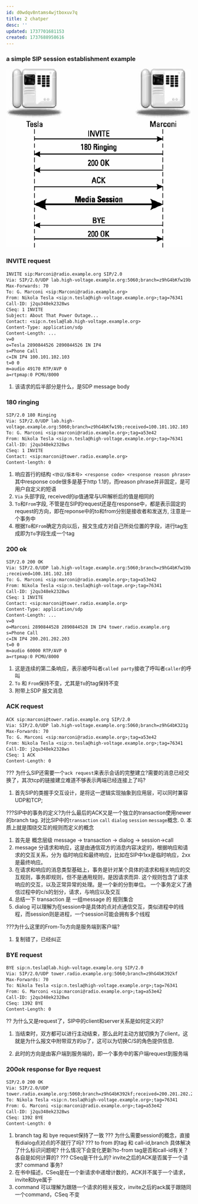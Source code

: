 ```yaml
---
id: d0wdqv8ntams4wjtboxuv7q
title: 2 chatper
desc: ''
updated: 1737701681153
created: 1737688958616
---
```


### a simple SIP session establishment example
![alt text](assets/image-20250124_112344-ae85256c.png)

### INVITE request
```text
INVITE sip:Marconi@radio.example.org SIP/2.0
Via: SIP/2.0/UDP lab.high-voltage.example.org:5060;branch=z9hG4bKfw19b
Max-Forwards: 70
To: G. Marconi <sip:Marconi@radio.example.org>
From: Nikola Tesla <sip:n.tesla@high-voltage.example.org>;tag=76341
Call-ID: j2qu348ek2328ws
CSeq: 1 INVITE
Subject: About That Power Outage...
Contact: <sip:n.tesla@lab.high-voltage.example.org>
Content-Type: application/sdp
Content-Length: ...
v=0
o=Tesla 2890844526 2890844526 IN IP4
s=Phone Call
c=IN IP4 100.101.102.103
t=0 0
m=audio 49170 RTP/AVP 0
a=rtpmap:0 PCMU/8000
```
1. 该请求的后半部分是什么，是SDP message body

### 180 ringing
```text
SIP/2.0 180 Ringing
Via: SIP/2.0/UDP lab.high-
voltage.example.org:5060;branch=z9hG4bKfw19b;received=100.101.102.103
To: G. Marconi <sip:marconi@radio.example.org>;tag=a53e42
From: Nikola Tesla <sip:n.tesla@high-voltage.example.org>;tag=76341
Call-ID: j2qu348ek2328ws
CSeq: 1 INVITE
Contact: <sip:marconi@tower.radio.example.org>
Content-length: 0
```
1. 响应首行的结构 `<协议/版本号> <response code> <response reason phrase>` 其中response code很多是基于http 1.1的，而reason phrase并非固定，是可用户自定义的短语
2. `Via` 头部字段, received的ip值通常与URI解析后的值是相同的
3. `To`和`From`字段, 不管是在SIP的request还是在response中，都是表示固定的request的方向，即在reponse中的to和from分别是接收者和发送方, 注意是一个事务中
4. 根据`To`和`From`确定方向以后，报文生成方对自己所处位置的字段，进行tag生成即为`To`字段生成一个tag

### 200 ok
```text
SIP/2.0 200 OK
Via: SIP/2.0/UDP lab.high-voltage.example.org:5060;branch=z9hG4bKfw19b
;received=100.101.102.103
To: G. Marconi <sip:marconi@radio.example.org>;tag=a53e42
From: Nikola Tesla <sip:n.tesla@high-voltage.org>;tag=76341
Call-ID: j2qu348ek2328ws
CSeq: 1 INVITE
Contact: <sip:marconi@tower.radio.example.org>
Content-Type: application/sdp
Content-Length: ...
v=0
o=Marconi 2890844528 2890844528 IN IP4 tower.radio.example.org
s=Phone Call
c=IN IP4 200.201.202.203
t=0 0
m=audio 60000 RTP/AVP 0
a=rtpmap:0 PCMU/8000
```
1. 这是连续的第二条响应，表示被呼叫者`called party`接收了呼叫者`caller`的呼叫
2. `To` 和 `From`保持不变，尤其是`To`的tag保持不变
3. 附带上SDP 报文消息

### ACK request
```text
ACK sip:marconi@tower.radio.example.org SIP/2.0
Via: SIP/2.0/UDP lab.high-voltage.example.org:5060;branch=z9hG4bK321g
Max-Forwards: 70
To: G. Marconi <sip:marconi@radio.example.org>;tag=a53e42
From: Nikola Tesla <sip:n.tesla@high-voltage.example.org>;tag=76341
Call-ID: j2qu348ek2328ws
CSeq: 1 ACK
Content-Length: 0
```
??? 为什么SIP还需要一个`ack request`来表示会话的完整建立?需要的消息已经交换了，其次tcp的链接建立难道不够表示两端已经连接上了吗?
1. 首先SIP的类握手交互设计，是将这一逻辑实现抽象到应用层，可以同时兼容UDP和TCP;

???SIP中的事务的定义?为什么最后的ACK又是一个独立的transaction使用newer的branch tag. 对比SIP中的`transaction` `call` `dialog` `session` `message`概念.
0. 本质上就是围绕交互的规则而定义的概念
1. 首先是 概念层级 message -> transaction -> dialog -> session->call
2. message 分请求和响应，这是由通信双方的消息内容决定的，根据响应和请求的交互关系，分为 临时响应和最终响应，比如在SIP中1xx是临时响应，2xx是最终响应。
3. 在请求和响应的消息类型基础上，事务是针对某个具体的请求和相关响应的交互规则，事务即规则，但不是通用规则，是因请求而异. 这个规则包含了请求响应的交互，以及正常异常的处理。是一个新的分割单位。
一个事务定义了通信过程中的c/s的划分，请求，与响应以及交互
4. 总结一下 transaction 是 一组message 的 规则集合
5. dialog 可以理解为在session中是具体的点对点通信交互，类似进程中的线程，而session则是进程，一个session可能会拥有多个线程

???为什么这里的From-To方向是服务端到客户端?
1. 复制错了，已经纠正

### BYE request
```text
BYE sip:n.tesla@lab.high-voltage.example.org SIP/2.0
Via: SIP/2.0/UDP tower.radio.example.org:5060;branch=z9hG4bK392kf
Max-Forwards: 70
To: Nikola Tesla <sip:n.tesla@high-voltage.example.org>;tag=76341
From: G. Marconi <sip:marconi@radio.example.org>;tag=a53e42
Call-ID: j2qu348ek2328ws
CSeq: 1392 BYE
Content-Length: 0
```
?? 为什么又是request了，SIP中的client和server关系是如何定义的?
1. 当结束时，双方都可以进行主动结束，那么此时主动方就切换为了client，这就是为什么报文中附带双方的ip了，这可以为切换C/S的角色提供信息.


1. 此时的方向是由客户端到服务端的，即一个事务中的客户端request到服务端

### 200ok response for Bye request
```text
SIP/2.0 200 OK
Via: SIP/2.0/UDP
tower.radio.example.org:5060;branch=z9hG4bK392kf;received=200.201.202.203
To: Nikola Tesla <sip:n.tesla@high-voltage.example.org>;tag=76341
From: G. Marconi <sip:marconi@radio.example.org>;tag=a53e42
Call-ID: j2qu348ek2328ws
CSeq: 1392 BYE
Content-Length: 0
```
1. branch tag 和 bye request保持了一致
??? 为什么需要session的概念，直接有dialog点对点的不就行了吗?
??? to from 的tag 和 call-id,branch 具体解决了什么标识问题呢? 什么情况下会变化更新?to-from tag是否和call-id有关？各自是如何计算的?
??? CSeq是干什么的? invite之后的ACK是否属于一个请求? command 事务?
1. 在书中描述，CSeq是在一个新请求中递增计数的，ACK并不属于一个请求，invite和bye属于
2. command 可以理解为跟随一个请求的相关报文，invite之后的ack属于跟随同一个command，CSeq 不变
